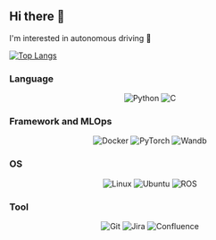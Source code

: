 ## Hi there 👋
I'm interested in autonomous driving 🚗</br>

[![Top Langs](https://github-readme-stats.vercel.app/api/top-langs/?username=kim-hyunse&layout=compact)](https://github.com/hyunsehyun)
</br>

<!--
**kim-hyunse/kim-hyunse** is a ✨ _special_ ✨ repository because its `README.md` (this file) appears on your GitHub profile.
 
Here are some ideas to get you started:

- 🔭 I’m currently working on ...
- 🌱 I’m currently learning ...
- 👯 I’m looking to collaborate on ...
- 🤔 I’m looking for help with ...
- 💬 Ask me about ...
- 📫 How to reach me: ...
- 😄 Pronouns: ...
- ⚡ Fun fact: ...
-->


<h3 align="left">Language</h3>
<p align="center">
  <img alt="Python" src="https://img.shields.io/badge/python-%233776AB?style=for-the-badge&logo=python&logoColor=black"/>
  <img alt="C" src="https://img.shields.io/badge/c-%23A8B9CC?style=for-the-badge&logo=c&logoColor=black"/>
</p>

<h3 align="left">Framework and MLOps</h3>
<p align="center">
  <img alt="Docker" src="https://img.shields.io/badge/docker-%230db7ed.svg?style=for-the-badge&logo=docker&logoColor=white"/> 
  <img alt="PyTorch" src="https://img.shields.io/badge/pytorch-%23EE4C2C?style=for-the-badge&logo=pytorch&logoColor=black"/>
  <img alt="Wandb" src="https://img.shields.io/badge/wandb-%23FFBE00?style=for-the-badge&logo=weightsandbiases&logoColor=black"/>
 
</p>

<h3 align="left">OS</h3>
<p align="center">
  <img alt="Linux" src="https://img.shields.io/badge/linux-%23FCC624?style=for-the-badge&logo=linux&logoColor=black"/>
  <img alt="Ubuntu" src="https://img.shields.io/badge/ubuntu-%23E95420?style=for-the-badge&logo=ubuntu&logoColor=black"/>
  <img alt="ROS" src="https://img.shields.io/badge/ros-%230A0FF9.svg?style=for-the-badge&logo=ros&logoColor=white"/>

</p>

<h3 align="left">Tool</h3>
<p align="center">
  <img alt="Git" src="https://img.shields.io/badge/git-%23F05032?style=for-the-badge&logo=git&logoColor=black"/>
  <img alt="Jira" src="https://img.shields.io/badge/jira-%230052CC?style=for-the-badge&logo=jira&logoColor=black"/>
  <img alt="Confluence" src="https://img.shields.io/badge/confluence-%23172B4D?style=for-the-badge&logo=confluence&logoColor=black"/>
 
  <!--
  <img alt="SVN" src="https://img.shields.io/badge/svn-%23809CC9?style=for-the-badge&logo=subversion&logoColor=black"/>
